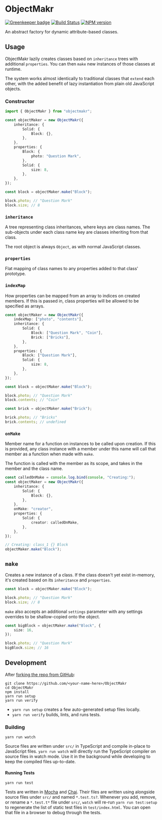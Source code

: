 <!-- Top -->

# ObjectMakr

[![Greenkeeper badge](https://badges.greenkeeper.io/FullScreenShenanigans/ObjectMakr.svg)](https://greenkeeper.io/)
[![Build Status](https://travis-ci.org/FullScreenShenanigans/ObjectMakr.svg?branch=master)](https://travis-ci.org/FullScreenShenanigans/ObjectMakr)
[![NPM version](https://badge.fury.io/js/objectmakr.svg)](http://badge.fury.io/js/objectmakr)

An abstract factory for dynamic attribute-based classes.

<!-- /Top -->

## Usage

ObjectMakr lazily creates classes based on `inheritance` trees with additional `properties`.
You can then `make` new instances of those classes at runtime.

The system works almost identically to traditional classes that `extend` each other, with the added benefit of lazy instantiation from plain old JavaScript objects.

### Constructor

```typescript
import { ObjectMakr } from "objectmakr";

const objectMaker = new ObjectMakr({
    inheritance: {
        Solid: {
            Block: {},
        },
    },
    properties: {
        Block: {
            photo: "Question Mark",
        },
        Solid: {
            size: 8,
        },
    },
});

const block = objectMaker.make("Block");

block.photo; // "Question Mark"
block.size; // 8
```

### `inheritance`

A tree representing class inheritances, where keys are class names.
The sub-objects under each class name key are classes inheriting from that class.

The root object is always `Object`, as with normal JavaScript classes.

### `properties`

Flat mapping of class names to any properties added to that class' prototype.

### `indexMap`

How properties can be mapped from an array to indices on created members.
If this is passed in, class properties will be allowed to be specified as arrays.

```typescript
const objectMaker = new ObjectMakr({
    indexMap: ["photo", "contents"],
    inheritance: {
        Solid: {
            Block: ["Question Mark", "Coin"],
            Brick: ["Bricks"],
        },
    },
    properties: {
        Block: ["Question Mark"],
        Solid: {
            size: 8,
        },
    },
});

const block = objectMaker.make("Block");

block.photo; // "Question Mark"
block.contents; // "Coin"

const brick = objectMaker.make("Brick");

brick.photo; // "Bricks"
brick.contents; // undefined
```

### `onMake`

Member name for a function on instances to be called upon creation.
If this is provided, any class instance with a member under this name will call that member as a function when made with `make`.

The function is called with the member as its scope, and takes in the member and the class name.

```typescript
const calledOnMake = console.log.bind(console, "Creating:");
const objectMaker = new ObjectMakr({
    inheritance: {
        Solid: {
            Block: {},
        },
    },
    onMake: "creator",
    properties: {
        Solid: {
            creator: calledOnMake,
        },
    },
});

// Creating: class_1 {} Block
objectMaker.make("Block");
```

## `make`

Creates a new instance of a class.
If the class doesn't yet exist in-memory, it's created based on its `inheritance` and `properties`.

```typescript
const block = objectMaker.make("Block");

block.photo; // "Question Mark"
block.size; // 8
```

`make` also accepts an additional `settings` parameter with any settings overrides to be shallow-copied onto the object.

```typescript
const bigBlock = objectMaker.make("Block", {
    size: 16,
});

block.photo; // "Question Mark"
bigBlock.size; // 16
```

<!-- Development -->

## Development

After [forking the repo from GitHub](https://help.github.com/articles/fork-a-repo/):

```
git clone https://github.com/<your-name-here>/ObjectMakr
cd ObjectMakr
npm install
yarn run setup
yarn run verify
```

-   `yarn run setup` creates a few auto-generated setup files locally.
-   `yarn run verify` builds, lints, and runs tests.

### Building

```shell
yarn run watch
```

Source files are written under `src/` in TypeScript and compile in-place to JavaScript files.
`yarn run watch` will directly run the TypeScript compiler on source files in watch mode.
Use it in the background while developing to keep the compiled files up-to-date.

#### Running Tests

```shell
yarn run test
```

Tests are written in [Mocha](https://github.com/mochajs/mocha) and [Chai](https://github.com/chaijs/chai).
Their files are written using alongside source files under `src/` and named `*.test.ts?`.
Whenever you add, remove, or rename a `*.test.t*` file under `src/`, `watch` will re-run `yarn run test:setup` to regenerate the list of static test files in `test/index.html`.
You can open that file in a browser to debug through the tests.

<!-- Maps -->
<!-- /Maps -->
<!-- /Development -->
